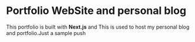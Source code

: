 # Portfolio WebSite and personal blog

This portfolio is built with **Next.js** and This is used to host my personal blog and portfolio.Just a sample push